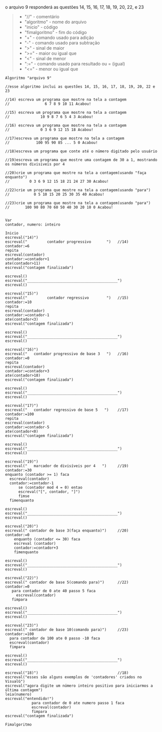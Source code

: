 o arquivo 9 responderá as questões 14, 15, 16, 17, 18, 19, 20, 22, e 23
>- "//" - comentário
>- "algoritmo" - nome do arquivo
>- "inicio" - código
>- "fimalgoritmo" - fim do código
>- "+" - comando usado para adição
>- "-" - comando usado para subtração
>- ">" - sinal de maior
>- ">=" - maior ou igual que
>- "<" - sinal de menor
>- ":=" - comando usado para resultado ou = (igual)
>- "<=" - menor ou igual que

    Algoritmo "arquivo 9"
    
    //esse algoritmo inclui as questões 14, 15, 16, 17, 18, 19, 20, 22 e 23
    
    //14) escreva um programa que mostre na tela a contagem
    //                6 7 8 9 10 11 Acabou!
    
    //15) escreva um programa que mostre na tela a contagem
    //              10 9 8 7 6 5 4 3 Acabou!
    
    //16) escreva um programa que mostre na tela a contagem
    //              0 3 6 9 12 15 18 Acabou!
    
    //17)escreva um programa que mostre na tela a contagem
    //            100 95 90 85 ... 5 0 Acabou!
    
    //18)escreva um programa que conte até o número digitado pelo usuário
    
    //19)escreva um programa que mostre uma contagem de 30 a 1, mostrando os números divisiveis por 4
    
    //20)crie um programa que mostre na tela a contagem(usando "faça enquanto")
    //         0 3 6 9 12 15 18 21 24 27 30 Acabou!
    
    //22)crie um programa que mostre na tela a contagem(usando "para")
    //           0 5 10 15 20 25 30 35 40 Acabou!
    
    //23)crie um programa que mostre na tela a contagem(usando "para")
    //       100 90 80 70 60 50 40 30 20 10 0 Acabou!
    
    
    Var
    contador, numero: inteiro
    
    Inicio
    escreval("14)")
    escreval("         contador progressivo       ")   //14)
    contador:=6
    repita
    escreval(contador)
    contador:=contador+1
    ate(contador>11)
    escreval("contagem finalizada")
    
    escreval()
    escreval("_________________________________________")
    escreval()
    
    escreval("15)")
    escreval("         contador regressivo        ")   //15)
    contador:=10
    repita
    escreval(contador)
    contador:=contador-1
    ate(contador<3)
    escreval("contagem finalizada")
    
    escreval()
    escreval("_________________________________________")
    escreval()
    
    escreval("16)")
    escreval("   contador progressivo de base 3   ")   //16)
    contador:=0
    repita
    escreval(contador)
    contador:=contador+3
    ate(contador>18)
    escreval("contagem finalizada")
    
    escreval()
    escreval("_________________________________________")
    escreval()
    
    escreval("17)")
    escreval("   contador regressivo de base 5   ")    //17)
    contador:=100
    repita
    escreval(contador)
    contador:=contador-5
    ate(contador<0)
    escreval("contagem finalizada")
    
    escreval()
    escreval("_________________________________________")
    escreval()
    
    escreval("19)")
    escreval("   marcador de divisíveis por 4   ")     //19)
    contador:=30
    enquanto (contador >= 1) faca
      escreval(contador)
      contador:=contador-1
          se (contador mod 4 = 0) entao
          escreval("[", contador, "]")
          fimse
      fimenquanto
      
    escreval()
    escreval("_________________________________________")
    escreval()
    
    escreval("20)")
    escreval(" contador de base 3(faça enquanto)")     //20)
    contador:=0
        enquanto (contador <= 30) faca
        escreval (contador)
        contador:=contador+3
        fimenquanto
        
    escreval()
    escreval("_________________________________________")
    escreval()
    
    escreval("22)")
    escreval(" contador de base 5(comando para)")      //22)
    contador:=0
       para contador de 0 ate 40 passo 5 faca
         escreval(contador)
       fimpara
    
    escreval()
    escreval("_________________________________________")
    escreval()
    
    escreval("23)")
    escreval(" contador de base 10(comando para)")     //23)
    contador:=100
      para contador de 100 ate 0 passo -10 faca
      escreval(contador)
      fimpara
    
    escreval()
    escreval("_________________________________________")
    escreval()
    
    escreval("18)")                                    //18)
    escreval("esses são alguns exemplos de 'contadores' criados no VisualG")
    escreval("agora digite um número inteiro positivo para iniciarmos a última contagem")
    leia(numero)
    escreval("entendido!")
                para contador de 0 ate numero passo 1 faca
                escreval(contador)
                fimpara
    escreval("contagem finalizada")
    
    Fimalgoritmo
